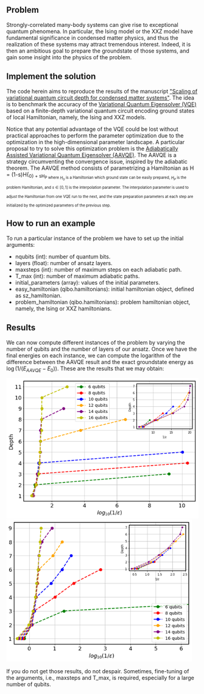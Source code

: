 ## Problem
Strongly-correlated many-body systems can give rise to exceptional quantum phenomena. In particular, the Ising model or the XXZ model have fundamental significance in condensed matter physics, and thus the realization of these systems may attract tremendous interest. Indeed, it is then an ambitious goal to prepare the groundstate of those systems, and gain some insight into the physics of the problem.

## Implement the solution
The code herein aims to reproduce the results of the manuscript ["Scaling of variational quantum circuit depth for condensed matter systems"](https://quantum-journal.org/papers/q-2020-05-28-272/). The idea is to benchmark the accuracy of the [Variational Quantum Eigensolver (VQE)](https://www.nature.com/articles/ncomms5213) based on a finite-depth variational quantum circuit encoding ground states of local Hamiltonian, namely, the Ising and XXZ models. 

Notice that any potential advantage of the VQE could be lost without practical approaches to perform the parameter optimization due to the optimization in the high-dimensional parameter landscape. A particular proposal to try to solve this optimization problem is the [Adiabatically Assisted Variational Quantum Eigensolver (AAVQE)](https://arxiv.org/abs/1806.02287). The AAVQE is a strategy circumventing the convergence issue, inspired by the adiabatic theorem. The AAVQE method consists of parametrizing a Hamiltonian as H = (1-s)H{<sub>0} + sH<sub>P where $H_0$ is a Hamiltonian which ground state can be easily prepared, $H_P$ is the problem Hamiltonian, and $s\in [0,1]$ is the interpolation parameter. The interpolation parameter is used to adjust the Hamiltonian from one VQE run to the next, and the state preparation parameters at each step are initialized by the optimized parameters of the previous step.

## How to run an example
To run a particular instance of the problem we have to set up the initial arguments:
- nqubits (int): number of quantum bits.
- layers (float): number of ansatz layers.
- maxsteps (int): number of maximum steps on each adiabatic path.
- T_max (int): number of maximum adiabatic paths.
- initial_parameters (array): values of the initial parameters.
- easy_hamiltonian (qibo.hamiltonians): initial hamiltonian object, defined as sz_hamiltonian.
- problem_hamiltonian (qibo.hamiltonians): problem hamiltonian object, namely, the Ising or XXZ hamiltonians.

## Results
We can now compute different instances of the problem by varying the number of qubits and the number of layers of our ansatz. Once we have the final energies on each instance, we can compute the logarithm of the difference between the AAVQE result and the exact groundstate energy as $\log(1/(E_{AAVQE} - E_0))$. These are the results that we may obtain:

<img src="ising.png" width="510px"> <img src="XXZ.png" width="487px">

If you do not get those results, do not despair. Sometimes, fine-tuning of the arguments, i.e., maxsteps and T_max, is required, especially for a large number of qubits.
